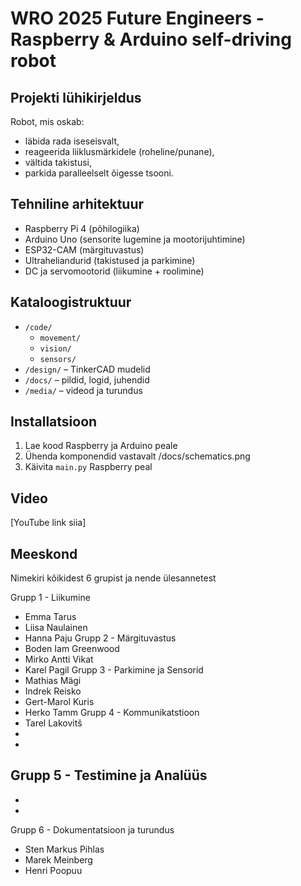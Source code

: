 # WRO 2025 Future Engineers - Raspberry & Arduino self-driving robot

## Projekti lühikirjeldus
Robot, mis oskab:
- läbida rada iseseisvalt,
- reageerida liiklusmärkidele (roheline/punane),
- vältida takistusi,
- parkida paralleelselt õigesse tsooni.

## Tehniline arhitektuur
- Raspberry Pi 4 (põhilogiika)
- Arduino Uno (sensorite lugemine ja mootorijuhtimine)
- ESP32-CAM (märgituvastus)
- Ultraheliandurid (takistused ja parkimine)
- DC ja servomootorid (liikumine + roolimine)

## Kataloogistruktuur
- `/code/`
  - `movement/`
  - `vision/`
  - `sensors/`
- `/design/` – TinkerCAD mudelid
- `/docs/` – pildid, logid, juhendid
- `/media/` – videod ja turundus

## Installatsioon
1. Lae kood Raspberry ja Arduino peale
2. Ühenda komponendid vastavalt /docs/schematics.png
3. Käivita `main.py` Raspberry peal

## Video
[YouTube link siia]

## Meeskond
Nimekiri kõikidest 6 grupist ja nende ülesannetest

Grupp 1 - Liikumine
- Emma Tarus
- Liisa Naulainen
- Hanna Paju
Grupp 2 - Märgituvastus
- Boden Iam Greenwood
- Mirko Antti Vikat
- Karel Pagil
Grupp 3 - Parkimine ja Sensorid
- Mathias Mägi 
- Indrek Reisko
- Gert-Marol Kuris
- Herko Tamm
Grupp 4 - Kommunikatstioon
- Tarel Lakovitš
- 
- 
Grupp 5 - Testimine ja Analüüs
- 
- 
- 
Grupp 6 - Dokumentatsioon ja turundus
- Sten Markus Pihlas
- Marek Meinberg
- Henri Poopuu
